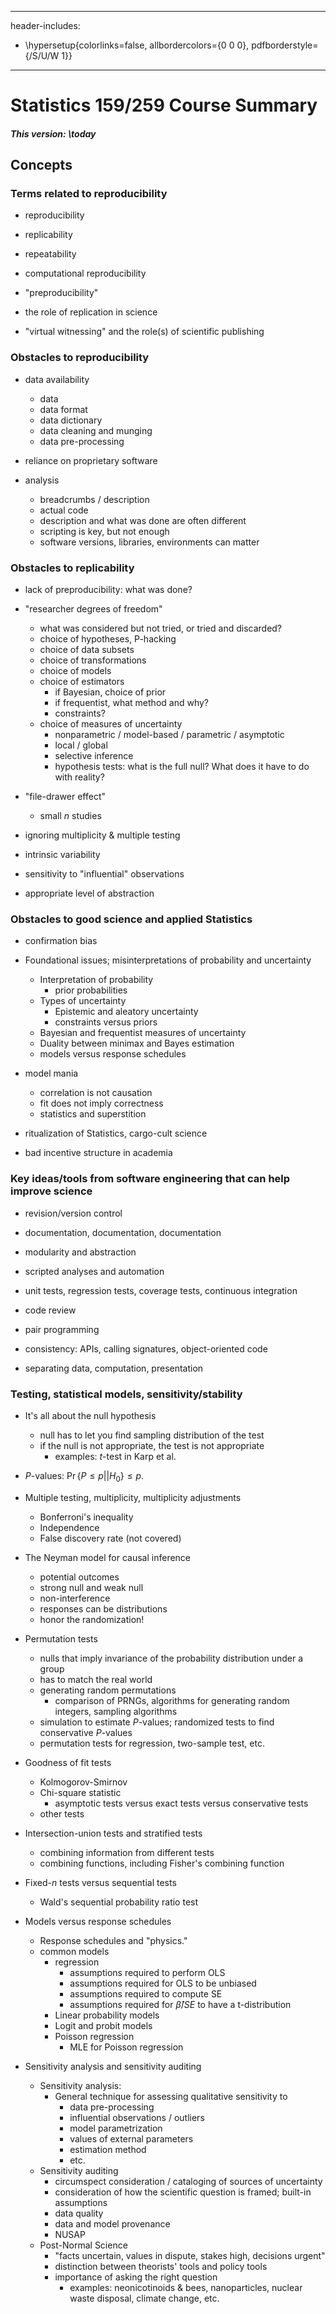 <!--- compile: pandoc overview18.md -o overview18.pdf --toc --toc-depth=4 -->

---
header-includes:
  - \hypersetup{colorlinks=false,
            allbordercolors={0 0 0},
            pdfborderstyle={/S/U/W 1}}
---

# Statistics 159/259 Course Summary

##### This version: \today


## Concepts

### Terms related to reproducibility

+ reproducibility

+ replicability 

+ repeatability

+ computational reproducibility

+ "preproducibility"

+ the role of replication in science

+ "virtual witnessing" and the role(s) of scientific publishing

### Obstacles to reproducibility

+ data availability
    - data
    - data format
    - data dictionary
    - data cleaning and munging
    - data pre-processing

+ reliance on proprietary software

+ analysis 
    - breadcrumbs / description
    - actual code
    - description and what was done are often different
    - scripting is key, but not enough
    - software versions, libraries, environments can matter

### Obstacles to replicability

+ lack of preproducibility: what was done?

+ "researcher degrees of freedom"
    - what was considered but not tried, or tried and discarded?
    - choice of hypotheses, P-hacking
    - choice of data subsets
    - choice of transformations
    - choice of models
    - choice of estimators
        + if Bayesian, choice of prior
        + if frequentist, what method and why?
        + constraints?
    - choice of measures of uncertainty
        + nonparametric / model-based / parametric / asymptotic
        + local / global
        + selective inference
        + hypothesis tests: what is the full null? What does it have to do with reality?
        
+ "file-drawer effect"
    - small $n$ studies
    
+ ignoring multiplicity & multiple testing

+ intrinsic variability

+ sensitivity to "influential" observations

+ appropriate level of abstraction

### Obstacles to good science and applied Statistics

+ confirmation bias
    
+ Foundational issues; misinterpretations of probability and uncertainty
    - Interpretation of probability
        + prior probabilities 
    - Types of uncertainty
        + Epistemic and aleatory uncertainty
        + constraints versus priors
    - Bayesian and frequentist measures of uncertainty
    - Duality between minimax and Bayes estimation
    - models versus response schedules

+ model mania
    - correlation is not causation
    - fit does not imply correctness
    - statistics and superstition

+ ritualization of Statistics, cargo-cult science

+ bad incentive structure in academia


### Key ideas/tools from software engineering that can help improve science

+ revision/version control

+ documentation, documentation, documentation

+ modularity and abstraction

+ scripted analyses and automation

+ unit tests, regression tests, coverage tests, continuous integration

+ code review

+ pair programming

+ consistency: APIs, calling signatures, object-oriented code

+ separating data, computation, presentation

### Testing, statistical models, sensitivity/stability

+ It's all about the null hypothesis
    - null has to let you find sampling distribution of the test
    - if the null is not appropriate, the test is not appropriate
        + examples: $t$-test in Karp et al.

+ $P$-values:  $\Pr \{ P \le p || H_0 \} \le p$.

+ Multiple testing, multiplicity, multiplicity adjustments
    - Bonferroni's inequality
    - Independence
    - False discovery rate (not covered)

+ The Neyman model for causal inference
    - potential outcomes
    - strong null and weak null
    - non-interference
    - responses can be distributions
    - honor the randomization!

+ Permutation tests
    - nulls that imply invariance of the probability distribution under a group
    - has to match the real world
    - generating random permutations
        + comparison of PRNGs, algorithms for generating random integers, sampling algorithms
    - simulation to estimate $P$-values; randomized tests to find conservative $P$-values
    - permutation tests for regression, two-sample test, etc.

+ Goodness of fit tests
    - Kolmogorov-Smirnov
    - Chi-square statistic
        + asymptotic tests versus exact tests versus conservative tests
    - other tests
        
+ Intersection-union tests and stratified tests
    - combining information from different tests
    - combining functions, including Fisher's combining function

+ Fixed-$n$ tests versus sequential tests
    - Wald's sequential probability ratio test

+ Models versus response schedules
    - Response schedules and "physics."
    - common models
        + regression
            - assumptions required to perform OLS
            - assumptions required for OLS to be unbiased
            - assumptions required to compute SE
            - assumptions required for $\hat{\beta}/SE$ to have a t-distribution
        + Linear probability models
        + Logit and probit models 
        + Poisson regression
            - MLE for Poisson regression

+ Sensitivity analysis and sensitivity auditing 
    - Sensitivity analysis:
        - General technique for assessing qualitative sensitivity to
            - data pre-processing
            - influential observations / outliers
            - model parametrization
            - values of external parameters
            - estimation method
            - etc.
    - Sensitivity auditing
        - circumspect consideration / cataloging of sources of uncertainty
        - consideration of how the scientific question is framed; built-in assumptions
        - data quality
        - data and model provenance
        - NUSAP
    - Post-Normal Science
        - "facts uncertain, values in dispute, stakes high, decisions urgent"
        - distinction between theorists' tools and policy tools
        - importance of asking the right question
            + examples: neonicotinoids & bees, nanoparticles, nuclear waste disposal, climate change, etc.
            

